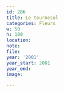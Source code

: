 ```yaml
---
id: 286
title: Le tournesol
categories: Fleurs
w: 50
h: 100
location:
note:
file:
year: '2001'
year_start: 2001
year_end:
image:

---
```

